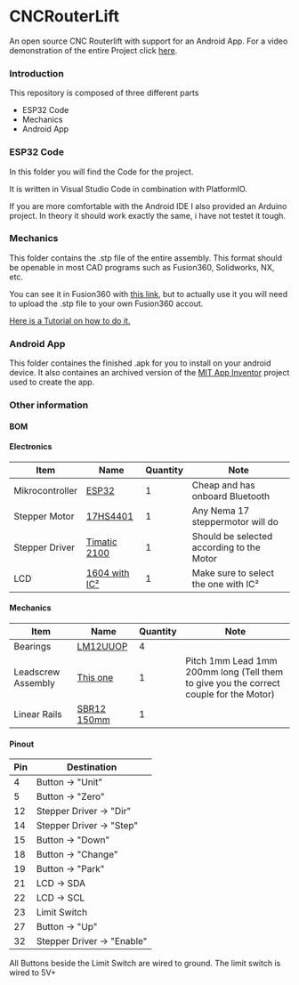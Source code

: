 # CNCRouterLift
An open source CNC Routerlift with support for an Android App.
For a video demonstration of the entire Project click [here](www.youtube.com/uniquelymade).

### Introduction

This repository is composed of three different parts
* ESP32 Code
* Mechanics
* Android App
 
### ESP32 Code
In this folder you will find the Code for the project.

It is written in Visual Studio Code in combination with PlatformIO.

If you are more comfortable with the Android IDE I also provided an Arduino project. In theory it should work exactly the same, i have not testet it tough.



### Mechanics

This folder contains the .stp file of the entire assembly.
This format should be openable in most CAD programs such as Fusion360, Solidworks, NX, etc.

You can see it in Fusion360 with [this link](https://a360.co/2SwOq4j), but to actually use it you will need to upload the .stp file to your own Fusion360 accout.

[Here is a Tutorial on how to do it.](https://knowledge.autodesk.com/support/fusion-360/learn-explore/caas/sfdcarticles/sfdcarticles/How-to-import-or-open-a-file-in-Autodesk-Fusion-360.html)



### Android App
This folder containes the finished .apk for you to install on your android device.
It also containes an archived version of the [MIT App Inventor](http://appinventor.mit.edu/) project used to create the app.

### Other information

#### BOM

#### Electronics
| Item            | Name                                                                                                                                                                                                                                                                                                         | Quantity | Note                                      |
|-----------------|--------------------------------------------------------------------------------------------------------------------------------------------------------------------------------------------------------------------------------------------------------------------------------------------------------------|----------|-------------------------------------------|
| Mikrocontroller | [ESP32](https://www.aliexpress.com/item/1005001757645011.html?spm=a2g0o.productlist.0.0.5f4351a1LQTLjh&algo_pvid=fccc381f-b59c-4fb2-bcb3-861be3b7c831&algo_expid=fccc381f-b59c-4fb2-bcb3-861be3b7c831-0&btsid=2100bde716207352577692887ec1e6&ws_ab_test=searchweb0_0,searchweb201602_,searchweb201603_)      | 1        | Cheap and has onboard Bluetooth           |
| Stepper Motor   | [17HS4401](https://www.aliexpress.com/item/32591963406.html?spm=a2g0s.9042311.0.0.6b414c4di6SC9B)                                                                                                                                                                                                            | 1        | Any Nema 17 steppermotor will do          |
| Stepper Driver  | [Timatic 2100](https://reprap.org/wiki/TMC2100)                                                                                                                                                                                                                                                              | 1        | Should be selected according to the Motor |
| LCD             | [1604 with IC²](https://www.aliexpress.com/item/4000370284169.html?spm=a2g0o.productlist.0.0.52cf6c12EPFdrq&algo_pvid=ffb9654e-687d-4a5e-be7f-337257436c71&algo_expid=ffb9654e-687d-4a5e-be7f-337257436c71-0&btsid=0b0a182b16207329769032604ec805&ws_ab_test=searchweb0_0,searchweb201602_,searchweb201603_) | 1        | Make sure to select the one with IC²      |
#### Mechanics

| Item               | Name        | Quantity | Note                                                                                   |
|--------------------|-------------|----------|----------------------------------------------------------------------------------------|
| Bearings           | [LM12UUOP](https://www.aliexpress.com/item/32777334438.html?spm=a2g0s.9042311.0.0.6b414c4di6SC9B)    | 4        |                                                                                        |
| Leadscrew Assembly | [This one](https://www.aliexpress.com/item/32599716891.html?spm=a2g0s.9042311.0.0.6b414c4di6SC9B)    | 1        | Pitch 1mm Lead 1mm 200mm long (Tell them to give you the correct couple for the Motor) |
| Linear Rails       | [SBR12 150mm](https://www.aliexpress.com/item/1005001571893671.html?spm=a2g0o.productlist.0.0.2c9c61b6QjXSjZ&algo_pvid=null&algo_expid=null&btsid=2100bdf116207326987664173e79fd&ws_ab_test=searchweb0_0,searchweb201602_,searchweb201603_) | 1        |                                                                                        |
#### Pinout

| Pin | Destination             |
|-----|-------------------------|
| 4   | Button → "Unit"           |
| 5   | Button → "Zero"           |
| 12  | Stepper Driver → "Dir"    |
| 14  | Stepper Driver → "Step"   |
| 15  | Button → "Down"          |
| 18  | Button → "Change"         |
| 19  | Button → "Park"           |
| 21  | LCD → SDA                 |
| 22  | LCD → SCL                 |
| 23  | Limit Switch            |
| 27  | Button → "Up"             |
| 32  | Stepper Driver → "Enable" |

All Buttons beside the Limit Switch are wired to ground.
The limit switch is wired to 5V+